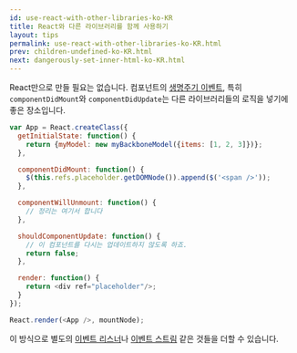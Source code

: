```yaml
---
id: use-react-with-other-libraries-ko-KR
title: React와 다른 라이브러리를 함께 사용하기
layout: tips
permalink: use-react-with-other-libraries-ko-KR.html
prev: children-undefined-ko-KR.html
next: dangerously-set-inner-html-ko-KR.html
---
```


React만으로 만들 필요는 없습니다. 컴포넌트의 [생명주기 이벤트](/react/docs/component-specs-ko-KR.html#lifecycle-methods), 특히 `componentDidMount`와 `componentDidUpdate`는 다른 라이브러리들의 로직을 넣기에 좋은 장소입니다.

```js
var App = React.createClass({
  getInitialState: function() {
    return {myModel: new myBackboneModel({items: [1, 2, 3]})};
  },

  componentDidMount: function() {
    $(this.refs.placeholder.getDOMNode()).append($('<span />'));
  },

  componentWillUnmount: function() {
    // 정리는 여기서 합니다
  },

  shouldComponentUpdate: function() {
    // 이 컴포넌트를 다시는 업데이트하지 않도록 하죠.
    return false;
  },

  render: function() {
    return <div ref="placeholder"/>;
  }
});

React.render(<App />, mountNode);
```

이 방식으로 별도의 [이벤트 리스너](/react/tips/dom-event-listeners-ko-KR.html)나 [이벤트 스트림](https://baconjs.github.io) 같은 것들을 더할 수 있습니다.
